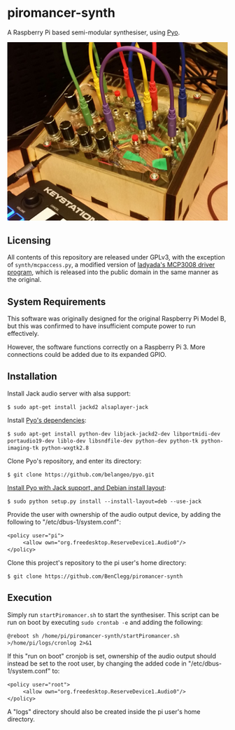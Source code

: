 # piromancer-synth
A Raspberry Pi based semi-modular synthesiser, using [Pyo](https://github.com/belangeo/pyo).

![The assembled synthesiser](resources/piromancer.jpg)

## Licensing
All contents of this repository are released under GPLv3, with the exception of `synth/mcpaccess.py`, a modified version of [ladyada's MCP3008 driver program](https://gist.github.com/ladyada/3151375), which is released into the public domain in the same manner as the original.

## System Requirements
This software was originally designed for the original Raspberry Pi Model B, but this was confirmed to have insufficient compute power to run effectively.

However, the software functions correctly on a Raspberry Pi 3. More connections could be added due to its expanded GPIO.

## Installation
Install Jack audio server with alsa support:
```console
$ sudo apt-get install jackd2 alsaplayer-jack
```

Install [Pyo's dependencies](https://gist.github.com/pwalsh/8594869):
```console
$ sudo apt-get install python-dev libjack-jackd2-dev libportmidi-dev portaudio19-dev liblo-dev libsndfile-dev python-dev python-tk python-imaging-tk python-wxgtk2.8
```

Clone Pyo's repository, and enter its directory:
```console
$ git clone https://github.com/belangeo/pyo.git
```

[Install Pyo with Jack support, and Debian install layout](http://ajaxsoundstudio.com/pyodoc/compiling.html):
```console
$ sudo python setup.py install --install-layout=deb --use-jack
```

Provide the user with ownership of the audio output device, by adding the following to "/etc/dbus-1/system.conf":
```
<policy user="pi">
     <allow own="org.freedesktop.ReserveDevice1.Audio0"/>
</policy>
```

Clone this project's repository to the pi user's home directory:
```console
$ git clone https://github.com/BenClegg/piromancer-synth
```

## Execution
Simply run `startPiromancer.sh` to start the synthesiser. This script can be run on boot by executing `sudo crontab -e` and adding the following:
```
@reboot sh /home/pi/piromancer-synth/startPiromancer.sh >/home/pi/logs/cronlog 2>&1
```

If this "run on boot" cronjob is set, ownership of the audio output should instead be set to the root user, by changing the added code in "/etc/dbus-1/system.conf" to:
```
<policy user="root">
     <allow own="org.freedesktop.ReserveDevice1.Audio0"/>
</policy>
```

A "logs" directory should also be created inside the pi user's home directory.
